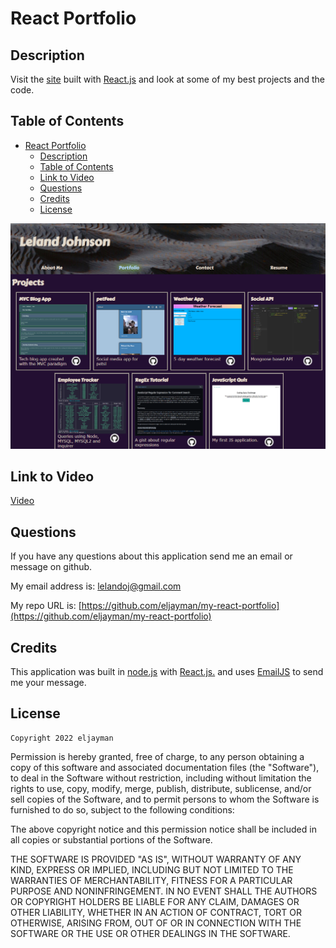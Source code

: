 # React Portfolio

## Description

Visit the [site](https://eljayman.github.io/my-react-portfolio/) built with [React.js](https://reactjs.org/) and look at some of my best projects and the code.

## Table of Contents

- [React Portfolio](#react-portfolio)
  - [Description](#description)
  - [Table of Contents](#table-of-contents)
  - [Link to Video](#link-to-video)
  - [Questions](#questions)
  - [Credits](#credits)
  - [License](#license)

![Screenshot of application](./app.png)

## Link to Video

[Video](https://watch.screencastify.com/v/jRpyoSmsuRYovgMSN9ZW)

## Questions

If you have any questions about this application send me an email or message on github.

My email address is: [lelandoj@gmail.com](mailto:lelandoj@gmail.com)

My repo URL is: [https://github.com/eljayman/my-react-portfolio](https://github.com/eljayman/my-react-portfolio)

## Credits

This application was built in [node.js](https://nodejs.org/) with [React.js.](https://reactjs.org/) and uses [EmailJS](https://www.emailjs.com/) to send me your message.

## License

    Copyright 2022 eljayman

Permission is hereby granted, free of charge, to any person obtaining a copy of this software and associated documentation files (the "Software"), to deal in the Software without restriction, including without limitation the rights to use, copy, modify, merge, publish, distribute, sublicense, and/or sell copies of the Software, and to permit persons to whom the Software is furnished to do so, subject to the following conditions:

The above copyright notice and this permission notice shall be included in all copies or substantial portions of the Software.

THE SOFTWARE IS PROVIDED "AS IS", WITHOUT WARRANTY OF ANY KIND, EXPRESS OR IMPLIED, INCLUDING BUT NOT LIMITED TO THE WARRANTIES OF MERCHANTABILITY, FITNESS FOR A PARTICULAR PURPOSE AND NONINFRINGEMENT. IN NO EVENT SHALL THE AUTHORS OR COPYRIGHT HOLDERS BE LIABLE FOR ANY CLAIM, DAMAGES OR OTHER LIABILITY, WHETHER IN AN ACTION OF CONTRACT, TORT OR OTHERWISE, ARISING FROM, OUT OF OR IN CONNECTION WITH THE SOFTWARE OR THE USE OR OTHER DEALINGS IN THE SOFTWARE.

